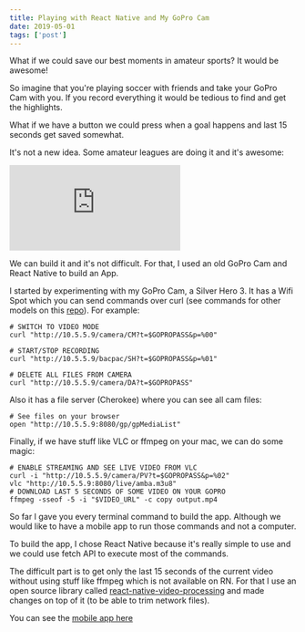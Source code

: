 ```yaml
---
title: Playing with React Native and My GoPro Cam
date: 2019-05-01
tags: ['post']
---
```


What if we could save our best moments in amateur sports?  It would be awesome! 

So imagine that you're playing soccer with friends and take your GoPro Cam with you. If you record everything it would be tedious to find and get the highlights. 

What if we have a button we could press when a goal happens and last 15 seconds get saved somewhat.

It's not a new idea. Some amateur leagues are doing it and it's awesome:

<Embed
  src="https://www.youtube.com/embed/ShQQIwEjPBM"
/>

We can build it and it's not difficult. For that, I used an old GoPro Cam and React Native to build an App. 

I started by experimenting with my GoPro Cam, a Silver Hero 3. It has a Wifi Spot which you can send commands over curl (see commands for other models on this [repo](https://github.com/KonradIT/goprowifihack
                                                                                                                                                               )). 
For example:
```
# SWITCH TO VIDEO MODE
curl "http://10.5.5.9/camera/CM?t=$GOPROPASS&p=%00"

# START/STOP RECORDING 
curl "http://10.5.5.9/bacpac/SH?t=$GOPROPASS&p=%01"

# DELETE ALL FILES FROM CAMERA
curl "http://10.5.5.9/camera/DA?t=$GOPROPASS"

```

Also it has a file server (Cherokee) where you can see all cam files:
```
# See files on your browser
open "http://10.5.5.9:8080/gp/gpMediaList"
```

Finally, if we have stuff like VLC or ffmpeg on your mac, we can do some magic:

```
# ENABLE STREAMING AND SEE LIVE VIDEO FROM VLC
curl -i "http://10.5.5.9/camera/PV?t=$GOPROPASS&p=%02"
vlc "http://10.5.5.9:8080/live/amba.m3u8"
# DOWNLOAD LAST 5 SECONDS OF SOME VIDEO ON YOUR GOPRO
ffmpeg -sseof -5 -i "$VIDEO_URL" -c copy output.mp4
```

So far I gave you every terminal command to build the app. Although we would like to have a mobile app to run those commands and not a computer.

To build the app, I chose React Native because it's really simple to use and we could use fetch API to execute most of the commands. 

The difficult part is to get only the last 15 seconds of the current video without using stuff like ffmpeg which is not available on RN. For that I use an open source library called [react-native-video-processing](https://github.com/santiagovazquez/react-native-video-processing) and made changes on top of it (to be able to trim network files).

You can see the [mobile app here](https://github.com/santiagovazquez/GoProGoals)


